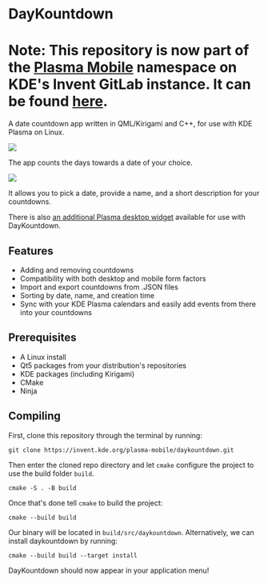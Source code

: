 # DayKountdown

# Note: This repository is now part of the [Plasma Mobile](https://www.plasma-mobile.org/) namespace on KDE's Invent GitLab instance. It can be found [here](https://invent.kde.org/plasma-mobile/daykountdown).

A date countdown app written in QML/Kirigami and C++, for use with KDE Plasma on Linux.

![](screenshots/Screenshot1.png)

The app counts the days towards a date of your choice.

![](screenshots/Screenshot2.png)

It allows you to pick a date, provide a name, and a short description for your countdowns.

There is also [an additional Plasma desktop widget](https://github.com/claucambra/DayKountdown-Plasmoid) available for use with DayKountdown.

## Features

- Adding and removing countdowns
- Compatibility with both desktop and mobile form factors
- Import and export countdowns from .JSON files
- Sorting by date, name, and creation time
- Sync with your KDE Plasma calendars and easily add events from there into your countdowns

## Prerequisites

- A Linux install
- Qt5 packages from your distribution's repositories
- KDE packages (including Kirigami)
- CMake
- Ninja

## Compiling

First, clone this repository through the terminal by running:

`git clone https://invent.kde.org/plasma-mobile/daykountdown.git`

Then enter the cloned repo directory and let `cmake` configure the project to use the build folder `build`. 

`cmake -S . -B build`

Once that's done tell `cmake` to build the project:

`cmake --build build`

Our binary will be located in `build/src/daykountdown`. Alternatively, we can install daykountdown by running:

`cmake --build build --target install`

DayKountdown should now appear in your application menu!
